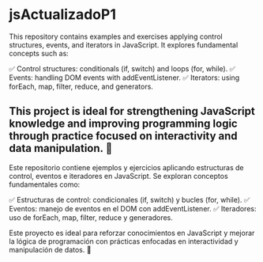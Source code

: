 # jsActualizadoP1
This repository contains examples and exercises applying control structures, events, and iterators in JavaScript. It explores fundamental concepts such as:

✅ Control structures: conditionals (if, switch) and loops (for, while).
✅ Events: handling DOM events with addEventListener.
✅ Iterators: using forEach, map, filter, reduce, and generators.

This project is ideal for strengthening JavaScript knowledge and improving programming logic through practice focused on interactivity and data manipulation. 🚀
----------------------------------------------------------------------------------------------------------------------------------------------------------------
Este repositorio contiene ejemplos y ejercicios aplicando estructuras de control, eventos e iteradores en JavaScript. Se exploran conceptos fundamentales como:

✅ Estructuras de control: condicionales (if, switch) y bucles (for, while).
✅ Eventos: manejo de eventos en el DOM con addEventListener.
✅ Iteradores: uso de forEach, map, filter, reduce y generadores.

Este proyecto es ideal para reforzar conocimientos en JavaScript y mejorar la lógica de programación con prácticas enfocadas en interactividad y manipulación de datos. 🚀
